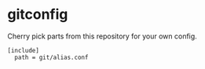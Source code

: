 # gitconfig

Cherry pick parts from this repository for your own config.

```.gitconfig
[include]
  path = git/alias.conf
```
